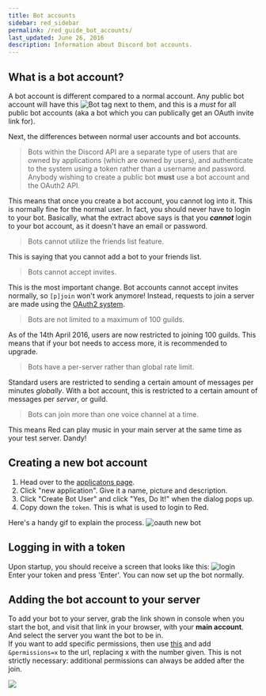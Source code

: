 ```yaml
---
title: Bot accounts
sidebar: red_sidebar
permalink: /red_guide_bot_accounts/
last_updated: June 26, 2016
description: Information about Discord bot accounts.
---
```


## What is a bot account?

A bot account is different compared to a normal account. Any public bot account will have this ![Bot tag](https://i.imgur.com/OQufliA.png "Bot Tag") next to them, and this is a *must* for all public bot accounts (aka a bot which you can publically get an OAuth invite link for).  

Next, the differences between normal user accounts and bot accounts.

>Bots within the Discord API are a separate type of users that are owned by applications (which are owned by users), and authenticate to the system using a token rather than a username and password. Anybody wishing to create a public bot **must** use a bot account and the OAuth2 API.

This means that once you create a bot account, you cannot log into it. This is normally fine for the normal user. In fact, you should never have to login to your bot. Basically, what the extract above says is that you ***cannot*** login to your bot account, as it doesn't have an email or password.

>Bots cannot utilize the friends list feature.

This is saying that you cannot add a bot to your friends list.

>Bots cannot accept invites.

This is the most important change. Bot accounts cannot accept invites normally, so `[p]join` won't work anymore! Instead, requests to join a server are made using the [OAuth2 system](#adding-the-bot-account-to-your-server).

>Bots are not limited to a maximum of 100 guilds.

As of the 14th April 2016, users are now restricted to joining 100 guilds. This means that if your bot needs to access more, it is recommended to upgrade.

>Bots have a per-server rather than global rate limit.

Standard users are restricted to sending a certain amount of messages per minutes *globally*. With a bot account, this is restricted to a certain amount of messages per *server*, or guild.

>Bots can join more than one voice channel at a time.

This means Red can play music in your main server at the same time as your test server. Dandy!

## Creating a new bot account

1. Head over to the [applicatons page](https://discordapp.com/developers/applications/me).
2. Click "new application". Give it a name, picture and description.
3. Click "Create Bot User" and click "Yes, Do It!" when the dialog pops up.
4. Copy down the `token`. This is what is used to login to Red.

Here's a handy gif to explain the process. ![oauth new bot](https://i.imgur.com/Y2ouW7I.gif)

## Logging in with a token

Upon startup, you should receive a screen that looks like this: ![login](https://i.imgur.com/KcnsQrT.png)   
Enter your token and press 'Enter'. You can now set up the bot normally.

## Adding the bot account to your server

To add your bot to your server, grab the link shown in console when you start the bot, and visit that link in your browser, with your **main account**. And select the server you want the bot to be in.  
If you want to add specific permissions, then use [this](https://abal.moe/Discord/permissions.html) and add `&permissions=x` to the url, replacing x with the number given. This is not strictly necessary: additional permissions can always be added after the join.  

![](https://i.imgur.com/OSZkU1k.gif)
